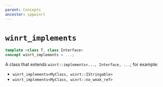 ```yaml
---
parent: Concepts
ancestor: cppwinrt
---
```


# `winrt_implements`

```c++
template <class T, class Interface>
concept winrt_implements = ...;
```

A class that extends `winrt::implements<..., Interface, ...`; for example:

- `winrt_implements<MyClass, winrt::IStringable>`
- `winrt_implements<MyClass, winrt::no_weak_ref>`